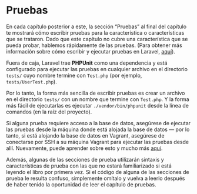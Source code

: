 # Pruebas

En cada capítulo posterior a este, la sección “Pruebas” al final del capítulo te mostrará cómo escribir pruebas para la característica o características que se trataron. Dado que este capítulo no cubre una característica que se pueda probar, hablemos rápidamente de las pruebas. (Para obtener más información sobre cómo escribir y ejecutar pruebas en Laravel, [aquí](../testing/index.html)).

Fuera de caja, Laravel trae **PHPUnit** como una dependencia y está configurado para ejecutar las pruebas en cualquier archivo en el directorio `tests/` cuyo nombre termine con `Test.php` (por ejemplo, `tests/UserTest.php`).

Por lo tanto, la forma más sencilla de escribir pruebas es crear un archivo en el directorio `tests/` con un nombre que termine con `Test.php`. Y la forma más fácil de ejecutarlas es ejecutar `./vendor/bin/phpunit` desde la línea de comandos (en la raíz del proyecto).

Si alguna prueba requiere acceso a la base de datos, asegúrese de ejecutar las pruebas desde la máquina donde está alojada la base de datos — por lo tanto, si está alojando la base de datos en Vagrant, asegúrese de conectarse por SSH a su máquina Vagrant para ejecutar las pruebas desde allí. Nuevamente, puede aprender sobre esto y mucho más [aquí](../testing/index.html).

Además, algunas de las secciones de prueba utilizarán sintaxis y características de prueba con las que no estará familiarizado si está leyendo el libro por primera vez. Si el código de alguna de las secciones de prueba le resulta confuso, simplemente omítalo y vuelva a leerlo después de haber tenido la oportunidad de leer el capítulo de pruebas.